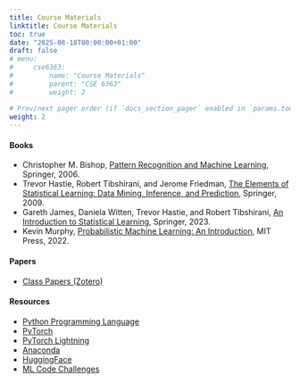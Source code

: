 ```yaml
---
title: Course Materials
linktitle: Course Materials
toc: true
date: "2025-08-18T00:00:00+01:00"
draft: false
# menu:
#     cse6363:
#         name: "Course Materials"
#         parent: "CSE 6363"
#         weight: 2

# Prev/next pager order (if `docs_section_pager` enabled in `params.toml`)
weight: 2
---
```


#### Books

- Christopher M. Bishop, [Pattern Recognition and Machine Learning](https://www.microsoft.com/en-us/research/uploads/prod/2006/01/Bishop-Pattern-Recognition-and-Machine-Learning-2006.pdf), Springer, 2006.
- Trevor Hastie, Robert Tibshirani, and Jerome Friedman, [The Elements of Statistical Learning: Data Mining, Inference, and Prediction](https://hastie.su.domains/ElemStatLearn/), Springer, 2009.
- Gareth James, Daniela Witten, Trevor Hastie, and Robert Tibshirani, [An Introduction to Statistical Learning](https://www.statlearning.com/), Springer, 2023.
- Kevin Murphy, [Probabilistic Machine Learning: An Introduction](https://probml.github.io/pml-book/book1.html), MIT Press, 2022.

#### Papers

- [Class Papers (Zotero)](https://www.zotero.org/groups/6029389/cse__machine_learning/library)

#### Resources

- [Python Programming Language](https://www.python.org/)
- [PyTorch](https://pytorch.org/)
- [PyTorch Lightning](https://www.lightning.ai/)
- [Anaconda](https://www.anaconda.com/products/individual)
- [HuggingFace](https://huggingface.co/)
- [ML Code Challenges](https://www.deep-ml.com/)
